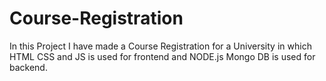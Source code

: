 # Course-Registration
In this Project I have made a Course Registration for a University in which HTML CSS and JS is used for frontend and NODE.js Mongo DB is used for backend.
